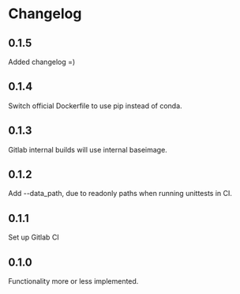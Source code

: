 # Changelog

## 0.1.5

Added changelog =)

## 0.1.4

Switch official Dockerfile to use pip instead of conda.

## 0.1.3

Gitlab internal builds will use internal baseimage.

## 0.1.2

Add --data_path, due to readonly paths when running unittests in CI.

## 0.1.1

Set up Gitlab CI

## 0.1.0

Functionality more or less implemented.
